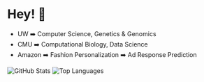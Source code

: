 # Hey! 👻
* UW ➡️ Computer Science, Genetics & Genomics				
* CMU ➡️ Computational Biology, Data Science
* Amazon ➡️ Fashion Personalization ➡️ Ad Response Prediction

![GitHub Stats](https://github-readme-stats.vercel.app/api?username=matthewwolff&include_all_commits=true&include_private=true&hide=contribs&show_icons=true&&line_height=40)
![Top Languages](https://github-readme-stats.vercel.app/api/top-langs/?username=matthewwolff&show_icons=true&hide=R,JavaScript,MATLAB,Tex,HTML&langs_count=4)

